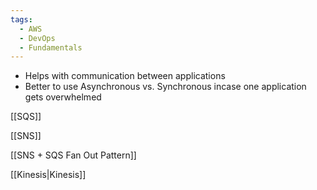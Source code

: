 ```yaml
---
tags:
  - AWS
  - DevOps
  - Fundamentals
---
```

- Helps with communication between applications
- Better to use Asynchronous vs. Synchronous incase one application gets overwhelmed

  

[[SQS]]

[[SNS]]

[[SNS + SQS Fan Out Pattern]]

[[Kinesis|Kinesis]]